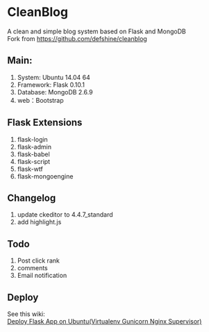 CleanBlog
=========

A clean and simple blog system based on Flask and MongoDB  
Fork from https://github.com/defshine/cleanblog 

## Main:
1. System: Ubuntu 14.04 64
2. Framework: Flask 0.10.1
3. Database: MongoDB 2.6.9
4. web：Bootstrap

## Flask Extensions  
1. flask-login  
2. flask-admin  
3. flask-babel
4. flask-script
5. flask-wtf
6. flask-mongoengine  

## Changelog  
1. update ckeditor to 4.4.7_standard  
2. add highlight.js  

## Todo  
1. Post click rank  
2. comments  
3. Email notification   

## Deploy
See this wiki:  
[Deploy Flask App on Ubuntu(Virtualenv Gunicorn Nginx Supervisor)](https://github.com/defshine/flaskblog/wiki/Deploy-Flask-App-on-Ubuntu(Virtualenv-Gunicorn-Nginx-Supervisor))
